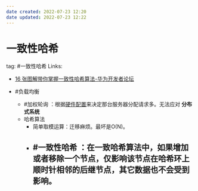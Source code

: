 ```yaml
---
date created: 2022-07-23 12:20
date updated: 2022-07-23 12:22
---
```


# 一致性哈希

tag: #一致性哈希
Links:

- [16 张图解带你掌握一致性哈希算法-华为开发者论坛](https://developer.huawei.com/consumer/cn/forum/topic/0203810951415790238?fid=0101592429757310384)

- #负载均衡
	- #加权轮询 ：根据<u>硬件配置</u>来决定那台服务器分配请求多。无法应对 **分布式系统**
	-  哈希算法
		- 简单取模运算：迁移麻烦。最坏是O(N)。
		- #一致性哈希 ：在一致哈希算法中，如果增加或者移除一个节点，仅影响该节点在哈希环上顺时针相邻的后继节点，其它数据也不会受到影响。
			- 
